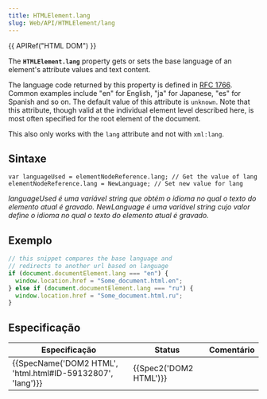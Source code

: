 ```yaml
---
title: HTMLElement.lang
slug: Web/API/HTMLElement/lang
---
```


{{ APIRef("HTML DOM") }}

The **`HTMLElement.lang`** property gets or sets the base language of an element's attribute values and text content.

The language code returned by this property is defined in [RFC 1766](http://tools.ietf.org/html/rfc1766). Common examples include "en" for English, "ja" for Japanese, "es" for Spanish and so on. The default value of this attribute is `unknown`. Note that this attribute, though valid at the individual element level described here, is most often specified for the root element of the document.

This also only works with the `lang` attribute and not with `xml:lang`.

## Sintaxe

```
var languageUsed = elementNodeReference.lang; // Get the value of lang
elementNodeReference.lang = NewLanguage; // Set new value for lang
```

_languageUsed é uma variável string que obtém o idioma no qual o texto do elemento atual é gravado. NewLanguage é uma variável string cujo valor define o idioma no qual o texto do elemento atual é gravado._

## Exemplo

```js
// this snippet compares the base language and
// redirects to another url based on language
if (document.documentElement.lang === "en") {
  window.location.href = "Some_document.html.en";
} else if (document.documentElement.lang === "ru") {
  window.location.href = "Some_document.html.ru";
}
```

## Especificação

| Especificação                                                                | Status                       | Comentário |
| ---------------------------------------------------------------------------- | ---------------------------- | ---------- |
| {{SpecName('DOM2 HTML', 'html.html#ID-59132807', 'lang')}} | {{Spec2('DOM2 HTML')}} |            |
